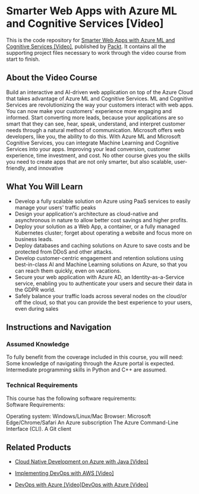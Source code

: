 # Smarter Web Apps with Azure ML and Cognitive Services [Video]
This is the code repository for [Smarter Web Apps with Azure ML and Cognitive Services [Video]](https://www.packtpub.com/virtualization-and-cloud/smarter-web-apps-azure-ml-and-cognitive-services-video?utm_source=github&utm_medium=repository&utm_campaign=9781789803457), published by [Packt](https://www.packtpub.com/?utm_source=github). It contains all the supporting project files necessary to work through the video course from start to finish.
## About the Video Course
Build an interactive and AI-driven web application on top of the Azure Cloud that takes advantage of Azure ML and Cognitive Services. ML and Cognitive Services are revolutionizing the way your customers interact with web apps. 
You can now make your customers' experience more engaging and informed. Start converting more leads, because your applications are so smart that they can see, hear, speak, understand, and interpret customer needs through a natural method of communication.
Microsoft offers web developers, like you, the ability to do this. With Azure ML and Microsoft Cognitive Services, you can integrate Machine Learning and Cognitive Services into your apps. Improving your lead conversion, customer experience, time investment, and cost. 
No other course gives you the skills you need to create apps that are not only smarter, but also scalable, user-friendly, and innovative

<H2>What You Will Learn</H2>
<DIV class=book-info-will-learn-text>
<UL>
<LI>Develop a fully scalable solution on Azure using PaaS services to easily manage your users' traffic peaks 
<LI>Design your application's architecture as cloud-native and asynchronous in nature to allow better cost savings and higher profits. 
<LI>Deploy your solution as a Web App, a container, or a fully managed Kubernetes cluster; forget about operating a website and focus more on business leads. 
<LI>Deploy databases and caching solutions on Azure to save costs and be protected from DDoS and other attacks. 
<LI>Develop customer-centric engagement and retention solutions using best-in-class AI and Machine Learning solutions on Azure, so that you can reach them quickly, even on vacations. 
<LI>Secure your web application with Azure AD, an Identity-as-a-Service service, enabling you to authenticate your users and secure their data in the GDPR world. 
<LI>Safely balance your traffic loads across several nodes on the cloud/or off the cloud, so that you can provide the best experience to your users, even during sales </LI></UL></DIV>

## Instructions and Navigation
### Assumed Knowledge
To fully benefit from the coverage included in this course, you will need:<br/>
Some knowledge of navigating through the Azure portal is expected. Intermediate programming skills in Python and C++ are assumed.
### Technical Requirements
This course has the following software requirements:<br/>
Software Requirements:

Operating system: Windows/Linux/Mac
Browser: Microsoft Edge/Chrome/Safari
An Azure subscription
The Azure Command-Line Interface (CLI).
A Git client

## Related Products
* [Cloud Native Development on Azure with Java [Video]](https://www.packtpub.com/virtualization-and-cloud/cloud-native-development-azure-java-video?utm_source=github&utm_medium=repository&utm_campaign=9781789805956)

* [Implementing DevOps with AWS [Video]](https://www.packtpub.com/web-development/implementing-devops-aws-video?utm_source=github&utm_medium=repository&utm_campaign=9781788998840)

* [DevOps with Azure [Video]DevOps with Azure [Video]](https://www.packtpub.com/virtualization-and-cloud/devops-azure-video?utm_source=github&utm_medium=repository&utm_campaign=9781838551759)
